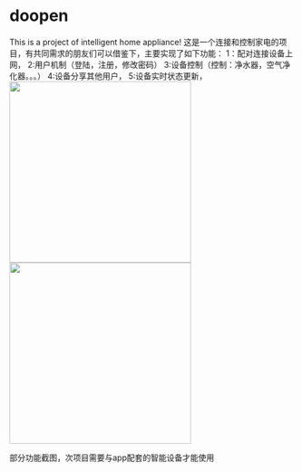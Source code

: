 # doopen
This is a project of intelligent home appliance!
这是一个连接和控制家电的项目，有共同需求的朋友们可以借鉴下，主要实现了如下功能：
1：配对连接设备上网，
2:用户机制（登陆，注册，修改密码）
3:设备控制（控制：净水器，空气净化器。。。）
4:设备分享其他用户，
5:设备实时状态更新，
<img src="https://github.com/Allyns/doopen/blob/master/614BE1A317496FF4EC77091202307453.jpg" width="320" />
<img src="https://github.com/Allyns/doopen/blob/master/E502CB74402FD934E3344774C313234C.jpg" width="320" />

部分功能截图，次项目需要与app配套的智能设备才能使用

